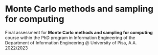 # Monte Carlo methods and sampling for computing
Final assessment for **Monte Carlo methods and sampling for computing** course within the PhD program in Information Engineering of the Department of Information Engineering @ University of Pisa, A.A. 2022/2023
